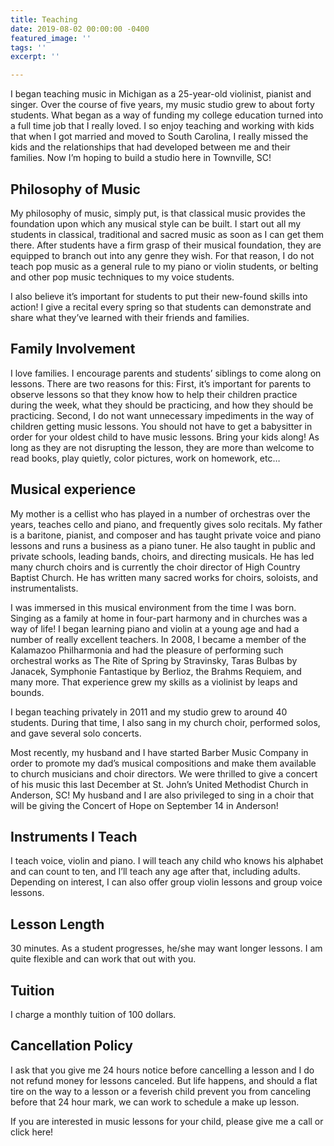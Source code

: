 ```yaml
---
title: Teaching
date: 2019-08-02 00:00:00 -0400
featured_image: ''
tags: ''
excerpt: ''

---
```

I began teaching music in Michigan as a 25-year-old violinist, pianist and singer. Over the course of five years, my music studio grew to about forty students. What began as a way of funding my college education turned into a full time job that I really loved. I so enjoy teaching and working with kids that when I got married and moved to South Carolina, I really missed the kids and the relationships that had developed between me and their families. Now I’m hoping to build a studio here in Townville, SC!

## Philosophy of Music

My philosophy of music, simply put, is that classical music provides the foundation upon which any musical style can be built. I start out all my students in classical, traditional and sacred music as soon as I can get them there. After students have a firm grasp of their musical foundation, they are equipped to branch out into any genre they wish. For that reason, I do not teach pop music as a general rule to my piano or violin students, or belting and other pop music techniques to my voice students.

I also believe it’s important for students to put their new-found skills into action! I give a recital every spring so that students can demonstrate and share what they’ve learned with their friends and families.

## Family Involvement

I love families. I encourage parents and students’ siblings to come along on lessons. There are two reasons for this: First, it’s important for parents to observe lessons so that they know how to help their children practice during the week, what they should be practicing, and how they should be practicing. Second, I do not want unnecessary impediments in the way of children getting music lessons. You should not have to get a babysitter in order for your oldest child to have music lessons. Bring your kids along! As long as they are not disrupting the lesson, they are more than welcome to read books, play quietly, color pictures, work on homework, etc…

## Musical experience

My mother is a cellist who has played in a number of orchestras over the years, teaches cello and piano, and frequently gives solo recitals. My father is a baritone, pianist, and composer and has taught private voice and piano lessons and runs a business as a piano tuner. He also taught in public and private schools, leading bands, choirs, and directing musicals. He has led many church choirs and is currently the choir director of High Country Baptist Church. He has written many sacred works for choirs, soloists, and instrumentalists.

I was immersed in this musical environment from the time I was born. Singing as a family at home in four-part harmony and in churches was a way of life! I began learning piano and violin at a young age and had a number of really excellent teachers. In 2008, I became a member of the Kalamazoo Philharmonia and had the pleasure of performing such orchestral works as The Rite of Spring by Stravinsky, Taras Bulbas by Janacek, Symphonie Fantastique by Berlioz, the Brahms Requiem, and many more. That experience grew my skills as a violinist by leaps and bounds.

I began teaching privately in 2011 and my studio grew to around 40 students. During that time, I also sang in my church choir, performed solos, and gave several solo concerts.

Most recently, my husband and I have started Barber Music Company in order to promote my dad’s musical compositions and make them available to church musicians and choir directors. We were thrilled to give a concert of his music this last December at St. John’s United Methodist Church in Anderson, SC! My husband and I are also privileged to sing in a choir that will be giving the Concert of Hope on September 14 in Anderson!

## Instruments I Teach

I teach voice, violin and piano. I will teach any child who knows his alphabet and can count to ten, and I’ll teach any age after that, including adults. Depending on interest, I can also offer group violin lessons and group voice lessons.

## Lesson Length

30 minutes. As a student progresses, he/she may want longer lessons. I am quite flexible and can work that out with you.

## Tuition

I charge a monthly tuition of 100 dollars.

## Cancellation Policy

I ask that you give me 24 hours notice before cancelling a lesson and I do not refund money for lessons canceled. But life happens, and should a flat tire on the way to a lesson or a feverish child prevent you from canceling before that 24 hour mark, we can work to schedule a make up lesson.

If you are interested in music lessons for your child, please give me a call or click here!